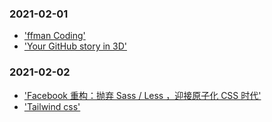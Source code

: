 ### 2021-02-01

- ['ffman Coding'](https://www.programiz.com/dsa/huffman-coding)
- ['Your GitHub story in 3D'](https://skyline.github.com/)

### 2021-02-02

- ['Facebook 重构：抛弃 Sass / Less ，迎接原子化 CSS 时代'](https://blog.csdn.net/m0_46163918/article/details/112679416)
- ['Tailwind css'](https://tailwindcss.com/docs/installation)
